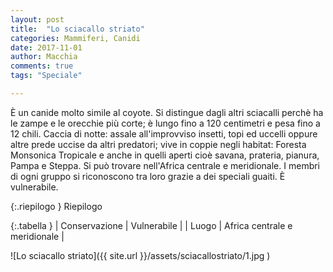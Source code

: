 ```yaml
---
layout: post
title:  "Lo sciacallo striato"
categories: Mammiferi, Canidi
date: 2017-11-01
author: Macchia
comments: true
tags: "Speciale"

---
```

È un canide molto simile al coyote.
Si distingue dagli altri sciacalli perchè ha le zampe e le orecchie più corte; è lungo fino a 120 centimetri e pesa fino a 12 chili.
Caccia di notte: assale all'improvviso insetti, topi ed uccelli oppure altre prede uccise da altri predatori; vive in coppie negli habitat: Foresta Monsonica Tropicale e anche in quelli aperti  cioè savana, prateria, pianura, Pampa e Steppa.
Si può trovare nell'Africa centrale e meridionale.
I membri di ogni gruppo si riconoscono tra loro grazie a dei speciali guaiti.
È vulnerabile.


{:.riepilogo }
Riepilogo

{:.tabella }
| Conservazione | Vulnerabile |
| Luogo         | Africa centrale e meridionale |


![Lo sciacallo striato]({{ site.url }}/assets/sciacallostriato/1.jpg )
